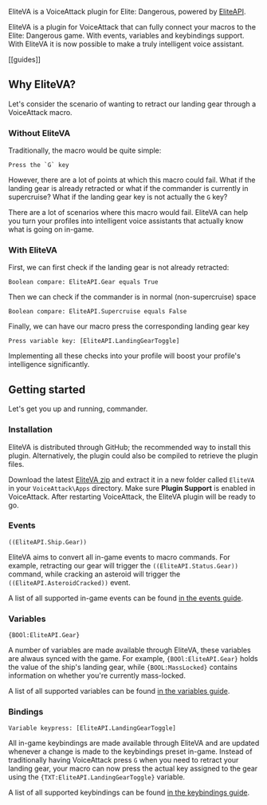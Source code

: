 EliteVA is a VoiceAttack plugin for Elite: Dangerous, powered by [EliteAPI](https://www.github.com/EliteAPI/EliteAPI).

EliteVA is a plugin for VoiceAttack that can fully connect your macros to the Elite: Dangerous game. With events, variables and keybindings support. With EliteVA it is now possible to make a truly intelligent voice assistant.

[[guides]]

## Why EliteVA?
Let's consider the scenario of wanting to retract our landing gear through a VoiceAttack macro.

### Without EliteVA
Traditionally, the macro would be quite simple:

```
Press the `G` key
```

However, there are a lot of points at which this macro could fail. 
What if the landing gear is already retracted or what if the commander is currently in supercruise? 
What if the landing gear key is not actually the `G` key?

There are a lot of scenarios where this macro would fail. EliteVA can help you turn your profiles into intelligent voice assistants that actually know what is going on in-game.

### With EliteVA
First, we can first check if the landing gear is not already retracted:

``` 
Boolean compare: EliteAPI.Gear equals True 
```

Then we can check if the commander is in normal (non-supercruise) space

```
Boolean compare: EliteAPI.Supercruise equals False
``` 

Finally, we can have our macro press the corresponding landing gear key

```
Press variable key: [EliteAPI.LandingGearToggle]
```

Implementing all these checks into your profile will boost your profile's intelligence significantly.

## Getting started
Let's get you up and running, commander.

### Installation
EliteVA is distributed through GitHub; the recommended way to install this plugin. Alternatively, the plugin could also be compiled to retrieve the plugin files.

Download the latest [EliteVA zip](https://github.com/EliteAPI/EliteVA/releases) and extract it in a new folder called `EliteVA` in your `VoiceAttack\Apps` directory. 
Make sure **Plugin Support** is enabled in VoiceAttack. After restarting VoiceAttack, the EliteVA plugin will be ready to go.

### Events
```
((EliteAPI.Ship.Gear))
```

EliteVA aims to convert all in-game events to macro commands. For example, retracting our gear will trigger the `((EliteAPI.Status.Gear))` command, while cracking an asteroid will trigger the `((EliteAPI.AsteroidCracked))` event.

A list of all supported in-game events can be found [in the events guide](./events).

### Variables
```
{BOOl:EliteAPI.Gear}
```

A number of variables are made available through EliteVA, these variables are alwaus synced with the game. For example, `{BOOl:EliteAPI.Gear}` holds the value of the ship's landing gear, while `{BOOL:MassLocked}` contains information on whether you're currently mass-locked.

A list of all supported variables can be found [in the variables guide](./variables).

### Bindings

```
Variable keypress: [EliteAPI.LandingGearToggle]
```

All in-game keybindings are made available through EliteVA and are updated whenever a change is made to the keybindings preset in-game. 
Instead of traditionally having VoiceAttack press `G` when you need to retract your landing gear, your macro can now press the actual key assigned to the gear using the `{TXT:EliteAPI.LandingGearToggle}` variable.

A list of all supported keybindings can be found [in the keybindings guide](./bindings).
